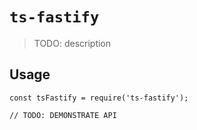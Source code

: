 # `ts-fastify`

> TODO: description

## Usage

```
const tsFastify = require('ts-fastify');

// TODO: DEMONSTRATE API
```
